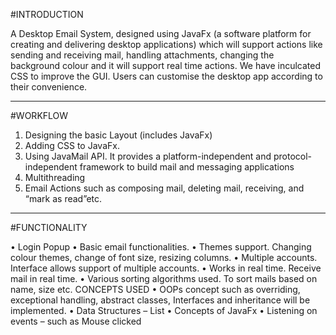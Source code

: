#INTRODUCTION 

A Desktop Email System, designed using JavaFx (a software platform for creating and delivering 
desktop applications) which will support actions like sending and receiving mail, handling 
attachments, changing the background colour and it will support real time actions. We have 
inculcated CSS to improve the GUI. Users can customise the desktop app according to their 
convenience.

---

#WORKFLOW

1. Designing the basic Layout (includes JavaFx)
2. Adding CSS to JavaFx.
3. Using JavaMail API. It provides a platform-independent and protocol-independent 
framework to build mail and messaging applications
4. Multithreading
5. Email Actions such as composing mail, deleting mail, receiving, and “mark as read”etc.


---

#FUNCTIONALITY

• Login Popup
• Basic email functionalities.
• Themes support. Changing colour themes, change of font size, resizing columns.
• Multiple accounts. Interface allows support of multiple accounts.
• Works in real time. Receive mail in real time.
• Various sorting algorithms used. To sort mails based on name, size etc.
CONCEPTS USED
• OOPs concept such as overriding, exceptional handling, abstract classes, Interfaces and 
inheritance will be implemented.
• Data Structures – List
• Concepts of JavaFx
• Listening on events – such as Mouse clicked

